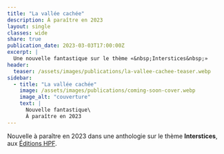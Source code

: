 ```yaml
---
title: "La vallée cachée"
description: À paraître en 2023
layout: single
classes: wide
share: true
publication_date: 2023-03-03T17:00:00Z
excerpt: |
  Une nouvelle fantastique sur le thème «&nbsp;Interstices&nbsp;»
header:
  teaser: /assets/images/publications/la-vallee-cachee-teaser.webp
sidebar:
  - title: "La vallée cachée"
    image: /assets/images/publications/coming-soon-cover.webp
    image_alt: "couverture"
    text: |
      Nouvelle fantastique\
      À paraître en 2023
---
```


Nouvelle à paraître en 2023 dans une anthologie sur le thème **Interstices**, aux <a href="https://herosdepapierfroisse.fr/editionshpf/" target="_blank">Éditions HPF</a>.
